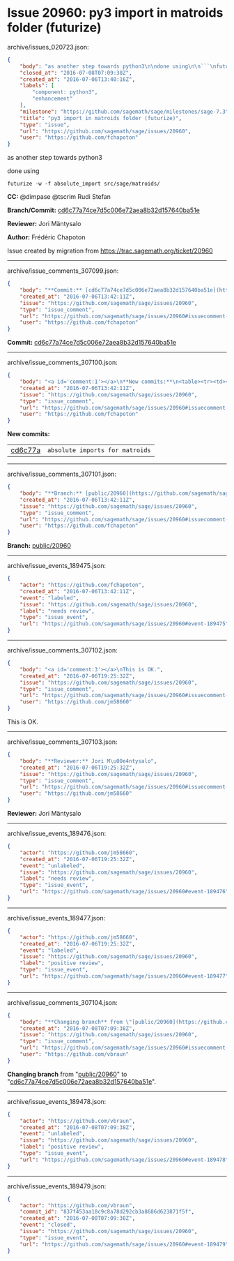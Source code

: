 # Issue 20960: py3 import in matroids folder (futurize)

archive/issues_020723.json:
```json
{
    "body": "as another step towards python3\n\ndone using\n\n```\nfuturize -w -f absolute_import src/sage/matroids/\n```\n\n**CC:**  @dimpase @tscrim Rudi Stefan\n\n**Branch/Commit:** [cd6c77a74ce7d5c006e72aea8b32d157640ba51e](https://github.com/sagemath/sagetrac-mirror/commit/cd6c77a74ce7d5c006e72aea8b32d157640ba51e)\n\n**Reviewer:** Jori M\u00e4ntysalo\n\n**Author:** Fr\u00e9d\u00e9ric Chapoton\n\nIssue created by migration from https://trac.sagemath.org/ticket/20960\n\n",
    "closed_at": "2016-07-08T07:09:38Z",
    "created_at": "2016-07-06T13:40:16Z",
    "labels": [
        "component: python3",
        "enhancement"
    ],
    "milestone": "https://github.com/sagemath/sage/milestones/sage-7.3",
    "title": "py3 import in matroids folder (futurize)",
    "type": "issue",
    "url": "https://github.com/sagemath/sage/issues/20960",
    "user": "https://github.com/fchapoton"
}
```
as another step towards python3

done using

```
futurize -w -f absolute_import src/sage/matroids/
```

**CC:**  @dimpase @tscrim Rudi Stefan

**Branch/Commit:** [cd6c77a74ce7d5c006e72aea8b32d157640ba51e](https://github.com/sagemath/sagetrac-mirror/commit/cd6c77a74ce7d5c006e72aea8b32d157640ba51e)

**Reviewer:** Jori Mäntysalo

**Author:** Frédéric Chapoton

Issue created by migration from https://trac.sagemath.org/ticket/20960





---

archive/issue_comments_307099.json:
```json
{
    "body": "**Commit:** [cd6c77a74ce7d5c006e72aea8b32d157640ba51e](https://github.com/sagemath/sagetrac-mirror/commit/cd6c77a74ce7d5c006e72aea8b32d157640ba51e)",
    "created_at": "2016-07-06T13:42:11Z",
    "issue": "https://github.com/sagemath/sage/issues/20960",
    "type": "issue_comment",
    "url": "https://github.com/sagemath/sage/issues/20960#issuecomment-307099",
    "user": "https://github.com/fchapoton"
}
```

**Commit:** [cd6c77a74ce7d5c006e72aea8b32d157640ba51e](https://github.com/sagemath/sagetrac-mirror/commit/cd6c77a74ce7d5c006e72aea8b32d157640ba51e)



---

archive/issue_comments_307100.json:
```json
{
    "body": "<a id='comment:1'></a>\n**New commits:**\n<table><tr><td><a href=\"https://github.com/sagemath/sagetrac-mirror/commit/cd6c77a74ce7d5c006e72aea8b32d157640ba51e\">cd6c77a</a></td><td><code>absolute imports for matroids</code></td></tr></table>\n",
    "created_at": "2016-07-06T13:42:11Z",
    "issue": "https://github.com/sagemath/sage/issues/20960",
    "type": "issue_comment",
    "url": "https://github.com/sagemath/sage/issues/20960#issuecomment-307100",
    "user": "https://github.com/fchapoton"
}
```

<a id='comment:1'></a>
**New commits:**
<table><tr><td><a href="https://github.com/sagemath/sagetrac-mirror/commit/cd6c77a74ce7d5c006e72aea8b32d157640ba51e">cd6c77a</a></td><td><code>absolute imports for matroids</code></td></tr></table>




---

archive/issue_comments_307101.json:
```json
{
    "body": "**Branch:** [public/20960](https://github.com/sagemath/sagetrac-mirror/tree/public/20960)",
    "created_at": "2016-07-06T13:42:11Z",
    "issue": "https://github.com/sagemath/sage/issues/20960",
    "type": "issue_comment",
    "url": "https://github.com/sagemath/sage/issues/20960#issuecomment-307101",
    "user": "https://github.com/fchapoton"
}
```

**Branch:** [public/20960](https://github.com/sagemath/sagetrac-mirror/tree/public/20960)



---

archive/issue_events_189475.json:
```json
{
    "actor": "https://github.com/fchapoton",
    "created_at": "2016-07-06T13:42:11Z",
    "event": "labeled",
    "issue": "https://github.com/sagemath/sage/issues/20960",
    "label": "needs review",
    "type": "issue_event",
    "url": "https://github.com/sagemath/sage/issues/20960#event-189475"
}
```



---

archive/issue_comments_307102.json:
```json
{
    "body": "<a id='comment:3'></a>\nThis is OK.",
    "created_at": "2016-07-06T19:25:32Z",
    "issue": "https://github.com/sagemath/sage/issues/20960",
    "type": "issue_comment",
    "url": "https://github.com/sagemath/sage/issues/20960#issuecomment-307102",
    "user": "https://github.com/jm58660"
}
```

<a id='comment:3'></a>
This is OK.



---

archive/issue_comments_307103.json:
```json
{
    "body": "**Reviewer:** Jori M\u00e4ntysalo",
    "created_at": "2016-07-06T19:25:32Z",
    "issue": "https://github.com/sagemath/sage/issues/20960",
    "type": "issue_comment",
    "url": "https://github.com/sagemath/sage/issues/20960#issuecomment-307103",
    "user": "https://github.com/jm58660"
}
```

**Reviewer:** Jori Mäntysalo



---

archive/issue_events_189476.json:
```json
{
    "actor": "https://github.com/jm58660",
    "created_at": "2016-07-06T19:25:32Z",
    "event": "unlabeled",
    "issue": "https://github.com/sagemath/sage/issues/20960",
    "label": "needs review",
    "type": "issue_event",
    "url": "https://github.com/sagemath/sage/issues/20960#event-189476"
}
```



---

archive/issue_events_189477.json:
```json
{
    "actor": "https://github.com/jm58660",
    "created_at": "2016-07-06T19:25:32Z",
    "event": "labeled",
    "issue": "https://github.com/sagemath/sage/issues/20960",
    "label": "positive review",
    "type": "issue_event",
    "url": "https://github.com/sagemath/sage/issues/20960#event-189477"
}
```



---

archive/issue_comments_307104.json:
```json
{
    "body": "**Changing branch** from \"[public/20960](https://github.com/sagemath/sagetrac-mirror/tree/public/20960)\" to \"[cd6c77a74ce7d5c006e72aea8b32d157640ba51e](https://github.com/sagemath/sagetrac-mirror/commit/cd6c77a74ce7d5c006e72aea8b32d157640ba51e)\".",
    "created_at": "2016-07-08T07:09:38Z",
    "issue": "https://github.com/sagemath/sage/issues/20960",
    "type": "issue_comment",
    "url": "https://github.com/sagemath/sage/issues/20960#issuecomment-307104",
    "user": "https://github.com/vbraun"
}
```

**Changing branch** from "[public/20960](https://github.com/sagemath/sagetrac-mirror/tree/public/20960)" to "[cd6c77a74ce7d5c006e72aea8b32d157640ba51e](https://github.com/sagemath/sagetrac-mirror/commit/cd6c77a74ce7d5c006e72aea8b32d157640ba51e)".



---

archive/issue_events_189478.json:
```json
{
    "actor": "https://github.com/vbraun",
    "created_at": "2016-07-08T07:09:38Z",
    "event": "unlabeled",
    "issue": "https://github.com/sagemath/sage/issues/20960",
    "label": "positive review",
    "type": "issue_event",
    "url": "https://github.com/sagemath/sage/issues/20960#event-189478"
}
```



---

archive/issue_events_189479.json:
```json
{
    "actor": "https://github.com/vbraun",
    "commit_id": "837f453aa18c9c8a78d292cb3a8686d623871f5f",
    "created_at": "2016-07-08T07:09:38Z",
    "event": "closed",
    "issue": "https://github.com/sagemath/sage/issues/20960",
    "type": "issue_event",
    "url": "https://github.com/sagemath/sage/issues/20960#event-189479"
}
```
